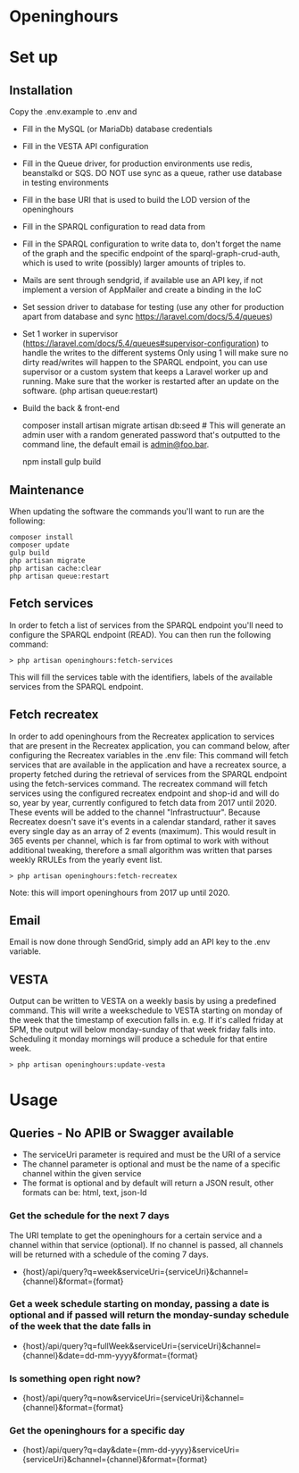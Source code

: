 # Openinghours

# Set up
## Installation
Copy the .env.example to .env and

- Fill in the MySQL (or MariaDb) database credentials
- Fill in the VESTA API configuration
- Fill in the Queue driver, for production environments use redis, beanstalkd or SQS. DO NOT use sync as a queue, rather use database in testing environments
- Fill in the base URI that is used to build the LOD version of the openinghours
- Fill in the SPARQL configuration to read data from
- Fill in the SPARQL configuration to write data to, don't forget the name of the graph and the specific endpoint of the sparql-graph-crud-auth, which is used to
write (possibly) larger amounts of triples to.
- Mails are sent through sendgrid, if available use an API key, if not implement a version of AppMailer and create a binding in the IoC
- Set session driver to database for testing (use any other for production apart from database and sync https://laravel.com/docs/5.4/queues)
- Set 1 worker in supervisor (https://laravel.com/docs/5.4/queues#supervisor-configuration) to handle the writes to the different systems
    Only using 1 will make sure no dirty read/writes will happen to the SPARQL endpoint, you can use supervisor or a custom system that keeps a Laravel worker up and running. Make sure that the worker is restarted after an update on the software. (php artisan queue:restart)
- Build the back & front-end

    composer install
    artisan migrate
    artisan db:seed # This will generate an admin user with a random generated password that's outputted to the command line, the default email is admin@foo.bar.

    npm install
    gulp build

## Maintenance

When updating the software the commands you'll want to run are the following:

    composer install
    composer update
    gulp build
    php artisan migrate
    php artisan cache:clear
    php artisan queue:restart

## Fetch services

In order to fetch a list of services from the SPARQL endpoint you'll need to configure the SPARQL endpoint (READ). You can then run the following command:

    > php artisan openinghours:fetch-services

This will fill the services table with the identifiers, labels of the available services from the SPARQL endpoint.

## Fetch recreatex

In order to add openinghours from the Recreatex application to services that are present in the Recreatex application, you can command below, after configuring the Recreatex variables in the .env file:
This command will fetch services that are available in the application and have a recreatex source, a property fetched during the retrieval of services from the SPARQL endpoint using the fetch-services command.
The recreatex command will fetch services using the configured recreatex endpoint and shop-id and will do so, year by year, currently configured to fetch data from 2017 until 2020. These events will be added to the channel "Infrastructuur".
Because Recreatex doesn't save it's events in a calendar standard, rather it saves every single day as an array of 2 events (maximum).
This would result in 365 events per channel, which is far from optimal to work with without additional tweaking, therefore a small algorithm was written that parses weekly RRULEs from the yearly event list.

    > php artisan openinghours:fetch-recreatex

Note: this will import openinghours from 2017 up until 2020.

## Email

Email is now done through SendGrid, simply add an API key to the .env variable.

## VESTA

Output can be written to VESTA on a weekly basis by using a predefined command. This will write a weekschedule to VESTA
starting on monday of the week that the timestamp of execution falls in. e.g. If it's called friday at 5PM, the output will below monday-sunday of that week friday falls into. Scheduling it monday mornings will produce a schedule for that entire week.

    > php artisan openinghours:update-vesta

# Usage

## Queries - No APIB or Swagger available

- The serviceUri parameter is required and must be the URI of a service
- The channel parameter is optional and must be the name of a specific channel within the given service
- The format is optional and by default will return a JSON result, other formats can be: html, text, json-ld

### Get the schedule for the next 7 days

The URI template to get the openinghours for a certain service and a channel within that service (optional).
If no channel is passed, all channels will be returned with a schedule of the coming 7 days.

- {host}/api/query?q=week&serviceUri={serviceUri}&channel={channel}&format={format}

### Get a week schedule starting on monday, passing a date is optional and if passed will return the monday-sunday schedule of the week that the date falls in

- {host}/api/query?q=fullWeek&serviceUri={serviceUri}&channel={channel}&date=dd-mm-yyyy&format={format}

### Is something open right now?

- {host}/api/query?q=now&serviceUri={serviceUri}&channel={channel}&format={format}

### Get the openinghours for a specific day

- {host}/api/query?q=day&date={mm-dd-yyyy}&serviceUri={serviceUri}&channel={channel}&format={format}